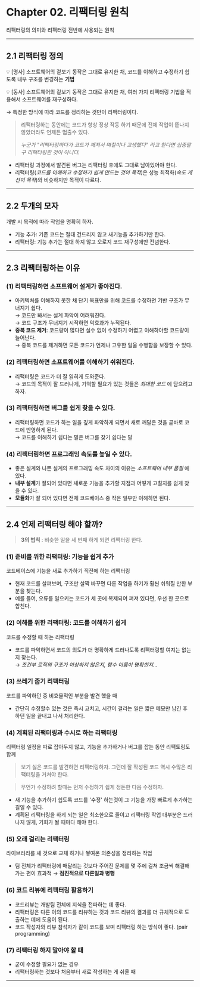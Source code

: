 # Chapter 02. 리팩터링 원칙
리팩터링의 의미와 리팩터링 전반에 사용되는 원칙

---

## 2.1 리팩터링 정의

💡 [명사] 소프트웨어의 겉보기 동작은 그대로 유지한 채, 코드를 이해하고 수정하기 쉽도록 내부 구조를 변경하는 **기법**

💡 [동사] 소프트웨어의 겉보기 동작은 그대로 유지한 채, 여러 가지 리팩터링 기법을 적용해서 소프트웨어를 재구성하다.

→ 특정한 방식에 따라 코드를 정리하는 것만이 리팩터링이다.
> 리팩터링하는 동안에는 코드가 항상 정상 작동 하기 때문에 전체 작업이 띁나지 않았더라도 언제든 멈출수 있다. 
> 
> _누군가 "리팩터링하다가 코드가 깨져서 며칠이나 고생했다" 라고 한다면 십중팔구 리팩터링한 것이 아니다._

- 리팩터링 과정에서 발견된 버그는 리팩터링 후에도 그대로 남아있어야 한다.
- 리팩터링(_코드를 이해하고 수정하기 쉽게 만드는 것이 목적_)은 성능 최적화(_속도 개선이 목적_)와 비슷하지만 목적이 다르다.
---
## 2.2 두개의 모자
개발 시 목적에 따라 작업을 명확히 하자.
- 기능 추가: 기존 코드는 절대 건드리지 않고 새기능을 추가하기만 한다.
- 리팩터링: 기능 추가는 절대 하지 않고 오로지 코드 재구성에만 전념한다.
---
## 2.3 리팩터링하는 이유
### (1) 리팩터링하면 소프트웨어 설계가 좋아진다.
- 아키텍처를 이해하지 못한 채 단기 목표만을 위해 코드를 수정하면 기반 구조가 무너지기 쉽다.  
  → 코드만 봐서는 설계 파악이 어려워진다.  
  → 코드 구조가 무너지기 시작하면 악효과가 누적된다.
- **중복 코드 제거**: 코드량이 많다면 실수 없이 수정하기 어렵고 이해햐야할 코드량이 늘어난다.  
  → 중복 코드를 제거하면 모든 코드가 언제나 고유한 일울 수행함을 보장할 수 있다.

### (2) 리팩터링하면 소프트웨어를 이해하기 쉬워진다.
- 리팩터링은 코드가 더 잘 읽히게 도와준다.  
  → 코드의 목적이 잘 드러나게, 기억할 필요가 있는 것들은 _최대한 코드_ 에 담으려고 하자.

### (3) 리팩터링하면 버그를 쉽게 찾을 수 있다.
- 리팩터링하면 코드가 하는 일을 깊게 파악하게 되면서 새로 깨달은 것을 곧바로 코드에 반영하게 된다.  
  → 코드를 이해하기 쉽다는 말은 버그를 찾기 쉽다는 말

### (4) 리팩터링하면 프로그래밍 속도를 높일 수 있다.
- 좋은 설계와 나쁜 설계의 프로그래밍 속도 차이의 이유는 _소프트웨어 내부 품질_ 에 있다.
- **내부 설계**가 잘되어 있다면 새로운 기능을 추가할 지점과 어떻게 고칠지를 쉽게 찾을 수 있다.
- **모듈화**가 잘 되어 있다면 전체 코드베이스 중 작은 일부만 이해하면 된다.
---
## 2.4 언제 리팩터링 해야 할까?
> **3의 법칙** : 비슷한 일을 세 번째 하게 되면 리팩터링 한다. 
### (1) 준비를 위한 리팩터링: 기능을 쉽게 추가
코드베이스에 기능을 새로 추가하기 직전에 하는 리팩터링
- 현재 코드를 살펴보며, 구조만 살짝 바꾸면 다른 작업을 하기가 훨씬 쉬워질 만한 부분을 찾는다.
- 예를 들어, 오류를 일으키는 코드가 세 곳에 복제되어 퍼져 있다면, 우선 한 곳으로 합친다.
### (2) 이해를 위한 리팩터링: 코드를 이해하기 쉽게
코드를 수정할 때 하는 리팩터링
- 코드를 파악하면서 코드의 의도가 더 명확하게 드러나도록 리팩터링할 여지는 없는지 찾는다.  
  → _조건부 로직의 구조가 이상하지 않은지, 함수 이름이 명확한지..._
### (3) 쓰레기 줍기 리팩터링
코드를 파악하던 중 비효율적인 부분을 발견 했을 때
- 간단히 수정할수 있는 것은 즉시 고치고, 시간이 걸리는 일은 짧은 메모만 남긴 후 하던 일을 끝내고 나서 처리한다.
### (4) 계획된 리팩터링과 수시로 하는 리팩터링
리팩터링 일정을 따로 잡아두지 않고, 기능을 추가하거나 버그를 잡는 동안 리팩토링도 함께
> 보기 싫은 코드를 발견하면 리팩터링하자. 그런데 잘 작성된 코드 역시 수많은 리팩터링을 거쳐야 한다.

> 무언가 수정하려 할때는 먼저 수정하기 쉽게 정돈한 다음 수정하자.
- 새 기능을 추가하기 쉽도록 코드를 '수정' 하는것이 그 기능을 가장 빠르게 추가하는 길일 수 있다.
- 계획된 리팩터링을 하게 되는 일은 최소한으로 줄이고 리팩터링 작업 대부분은 드러나지 않게, 기회가 될 때마다 해야 한다.
### (5) 오래 걸리는 리팩터링
라이브러리를 새 것으로 교체 하거나 쌓여온 의존성을 정리하는 작업
- 팀 전체가 리팩터링에 매달리는 것보다 주어진 문제를 몇 주에 걸쳐 조금씩 해결해가는 편이 효과적 → **점진적으로 다른일과 병행**

### (6) 코드 리뷰에 리팩터링 활용하기
- 코드리뷰는 개발팀 전체에 지식을 전파하는 데 좋다.
- 리팩터링은 다른 이의 코드를 리뷰하는 것과 코드 리뷰의 결과를 더 규체적으로 도출하는 데에 도움이 된다.
- 코드 작성자와 리뷰 참석자가 같이 코드를 보며 리팩터링 하는 방식이 좋다. (pair programming)
### (7) 리팩터링 하지 말아야 할 때
- 굳이 수정할 필요가 없는 경우
- 리팩터링하는 것보다 처음부터 새로 작성하는 게 쉬울 때
---